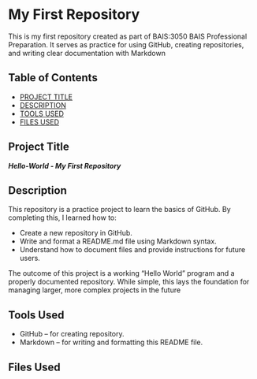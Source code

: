 # My First Repository   
This is my first repository created as part of BAIS:3050 BAIS Professional Preparation. It serves as practice for using GitHub, creating repositories, and writing clear documentation with Markdown

## Table of Contents

- [PROJECT TITLE](#Project-Title)
- [DESCRIPTION](#Description)
- [TOOLS USED](#Tools-Used)
- [FILES USED](#Files-Used)

## Project Title    

***Hello-World - My First Repository***

## Description      
This repository is a practice project to learn the basics of GitHub. By completing this, I learned how to:
- Create a new repository in GitHub.
- Write and format a README.md file using Markdown syntax.
- Understand how to document files and provide instructions for future users.  

The outcome of this project is a working “Hello World” program and a properly documented repository. While simple, this lays the foundation for managing larger, more complex projects in the future

## Tools Used      
- GitHub – for creating repository.  
- Markdown – for writing and formatting this README file.  
 
## Files Used      
